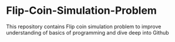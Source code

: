 # Flip-Coin-Simulation-Problem

This repository contains Flip coin simulation problem to improve understanding of basics of programming and dive deep into Github

